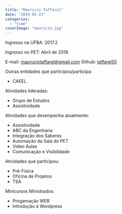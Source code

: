 ```yaml
---
title: "Mauricio Taffarel"
date: "2019-05-23"
categories: 
  - "time"
coverImage: "mauricio.jpg"
---
```


Ingresso na UFBA: 2017.2

Ingresso no PET: Abril de 2019

E-mail: [mauruciotaffarel@gmail.com](mailto:mauruciotaffarel@gmail.com) Github: [taffarel55](http://github.com/taffarel55/)

Outras entidades que participou/participa:

- CAEEL.

Atividades lideradas:

- Grupo de Estudos
- Assistividade

Atividades que desempenha atualmente:

- Assistividade
- ABC da Engenharia
- Integração dos Saberes
- Automação da Sala do PET
- Video Aulas
- Comunicação e Visibilidade

Atividades que participou:

- Pré-Física
- Oficina de Projetos
- TSA

Minicursos Ministrados:

- Progamação WEB
- Introdução à Wordpress
